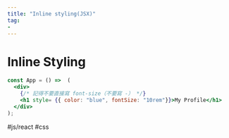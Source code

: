 ```yaml
---
title: "Inline styling(JSX)"
tag: 
- 
---
```

# Inline Styling


```jsx
const App = () =>  (
  <div>
    {/* 記得不要直接寫 font-size（不要寫 -） */}
    <h1 style= {{ color: "blue", fontSize: "10rem"}}>My Profile</h1>
  </div>
);
```

#js/react #css 